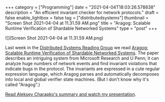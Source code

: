 +++
category = ["Programming"]
date = "2021-04-04T18:03:26.578838"
description = "An efficient invariant checker for network protocols."
draft = false
enable_lightbox = false
tag = ["distributedsystems"]
thumbnail = "Screen Shot 2021-04-04 at 11.31.59 AM.png"
title = "Aragog: Scalable Runtime Verification of Shardable Networked Systems"
type = "post"
+++

![](Screen Shot 2021-04-04 at 11.31.59 AM.png)

Last week in the [Distributed Systems Reading Group](http://charap.co/category/reading-group/) we read [Aragog: Scalable Runtime Verification of Shardable Networked Systems](https://www.usenix.org/conference/osdi20/presentation/yaseen). The paper describes an intriguing system from Microsoft Research and U Penn; it can analyze huge numbers of network events and find invariant violations that indicate bugs in the protocol. The invariants are expressed in a cute regular expression language, which Aragog parses and automatically decomposes into local and global verifier state machines. (But I don't know why it's called "Aragog".)

[Read Aleksey Charapko's summary and watch my presentation](http://charap.co/reading-group-aragog-scalable-runtime-verification-of-shardable-networked-systems/).
